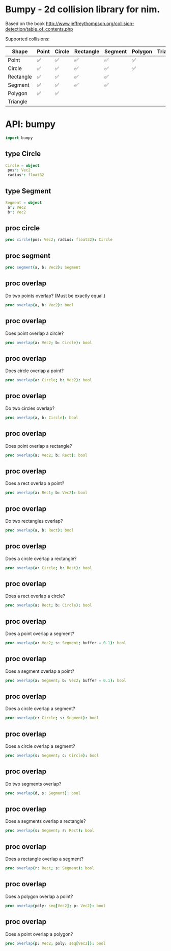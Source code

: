 # Bumpy - 2d collision library for nim.

Based on the book http://www.jeffreythompson.org/collision-detection/table_of_contents.php


Supported collisions:

Shape         | Point         | Circle        | Rectangle     | Segment       | Polygon       | Triangle      |
------------- | ------------- | ------------- | ------------- | ------------- | ------------- | ------------- |
Point         | ✅           | ✅            | ✅           | ✅            | ✅           |               |
Circle        | ✅           | ✅            | ✅           | ✅            | ✅           |               |
Rectangle     | ✅           | ✅            | ✅           | ✅            |               |               |
Segment       | ✅           | ✅            | ✅           | ✅            |               |               |
Polygon       | ✅           | ✅            |               |               |               |               |
Triangle      |               |               |               |               |               |               |

# API: bumpy

```nim
import bumpy
```

## **type** Circle


```nim
Circle = object
 pos*: Vec2
 radius*: float32
```

## **type** Segment


```nim
Segment = object
 a*: Vec2
 b*: Vec2
```

## **proc** circle


```nim
proc circle(pos: Vec2; radius: float32): Circle
```

## **proc** segment


```nim
proc segment(a, b: Vec2): Segment
```

## **proc** overlap

Do two points overlap? (Must be exactly equal.)

```nim
proc overlap(a, b: Vec2): bool
```

## **proc** overlap

Does point overlap a circle?

```nim
proc overlap(a: Vec2; b: Circle): bool
```

## **proc** overlap

Does circle overlap a point?

```nim
proc overlap(a: Circle; b: Vec2): bool
```

## **proc** overlap

Do two circles overlap?

```nim
proc overlap(a, b: Circle): bool
```

## **proc** overlap

Does point overlap a rectangle?

```nim
proc overlap(a: Vec2; b: Rect): bool
```

## **proc** overlap

Does a rect overlap a point?

```nim
proc overlap(a: Rect; b: Vec2): bool
```

## **proc** overlap

Do two rectangles overlap?

```nim
proc overlap(a, b: Rect): bool
```

## **proc** overlap

Does a circle overlap a rectangle?

```nim
proc overlap(a: Circle; b: Rect): bool
```

## **proc** overlap

Does a rect overlap a circle?

```nim
proc overlap(a: Rect; b: Circle): bool
```

## **proc** overlap

Does a point overlap a segment?

```nim
proc overlap(a: Vec2; s: Segment; buffer = 0.1): bool
```

## **proc** overlap

Does a segment overlap a point?

```nim
proc overlap(a: Segment; b: Vec2; buffer = 0.1): bool
```

## **proc** overlap

Does a circle overlap a segment?

```nim
proc overlap(c: Circle; s: Segment): bool
```

## **proc** overlap

Does a circle overlap a segment?

```nim
proc overlap(s: Segment; c: Circle): bool
```

## **proc** overlap

Do two segments overlap?

```nim
proc overlap(d, s: Segment): bool
```

## **proc** overlap

Does a segments overlap a rectangle?

```nim
proc overlap(s: Segment; r: Rect): bool
```

## **proc** overlap

Does a rectangle overlap a segment?

```nim
proc overlap(r: Rect; s: Segment): bool
```

## **proc** overlap

Does a polygon overlap a point?

```nim
proc overlap(poly: seq[Vec2]; p: Vec2): bool
```

## **proc** overlap

Does a point overlap a polygon?

```nim
proc overlap(p: Vec2; poly: seq[Vec2]): bool
```

